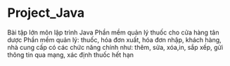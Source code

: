 # Project_Java
Bài tập lớn môn lập trình Java
Phần mềm quản lý thuốc cho cửa hàng tân dược
Phần mềm quản lý: thuốc, hóa đơn xuất, hóa đơn nhập, khách hàng, nhà cung cấp
có các chức năng chính như: thêm, sửa, xóa,in, sắp xếp, gửi thông tin qua mạng, xác định thuốc hết hạn
